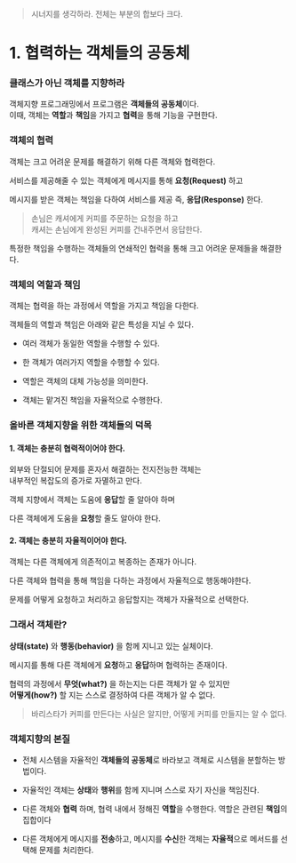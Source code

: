 > 시너지를 생각하라. 전체는 부분의 합보다 크다.

1.&nbsp;협력하는 객체들의 공동체
===

### 클래스가 아닌 객체를 지향하라

객체지향 프로그래밍에서 프로그램은 **객체들의 공동체**이다.  
이때, 객체는 **역할**과 **책임**을 가지고 **협력**을 통해 기능을 구현한다.

### 객체의 협력

객체는 크고 어려운 문제를 해결하기 위해 다른 객체와 협력한다.

서비스를 제공해줄 수 있는 객체에게 메시지를 통해 **요청(Request)** 하고

메시지를 받은 객체는 책임을 다하여 서비스를 제공 즉, **응답(Response)** 한다.

> 손님은 캐셔에게 커피를 주문하는 요청을 하고  
캐셔는 손님에게 완성된 커피를 건내주면서 응답한다.

특정한 책임을 수행하는 객체들의 연쇄적인 협력을 통해 크고 어려운 문제들을 해결한다.

### 객체의 역할과 책임

객체는 협력을 하는 과정에서 역할을 가지고 책임을 다한다.

객체들의 역할과 책임은 아래와 같은 특성을 지닐 수 있다.

- 여러 객체가 동일한 역할을 수행할 수 있다.

- 한 객체가 여러가지 역할을 수행할 수 있다.
- 역할은 객체의 대체 가능성을 의미한다.
- 객체는 맡겨진 책임을 자율적으로 수행한다.

### 올바른 객체지향을 위한 객체들의 덕목

#### 1. 객체는 충분히 협력적이어야 한다.

외부와 단절되어 문제를 혼자서 해결하는 전지전능한 객체는  
내부적인 복잡도의 증가로 자멸하고 만다.

객체 지향에서 객체는 도움에 **응답**할 줄 알아야 하며

다른 객체에게 도움을 **요청**할 줄도 알아야 한다.

#### 2. 객체는 충분히 자율적이어야 한다.

객체는 다른 객체에게 의존적이고 복종하는 존재가 아니다.

다른 객체와 협력을 통해 책임을 다하는 과정에서 자율적으로 행동해야한다.

문제를 어떻게 요청하고 처리하고 응답할지는 객체가 자율적으로 선택한다.

### 그래서 객체란?

**상태(state)** 와 **행동(behavior)** 을 함께 지니고 있는 실체이다.

메시지를 통해 다른 객체에게 **요청**하고 **응답**하며 협력하는 존재이다.

협력의 과정에서 **무엇(what?)** 을 하는지는 다른 객체가 알 수 있지만  
**어떻게(how?)** 할 지는 스스로 결정하여 다른 객체가 알 수 없다.

> 바리스타가 커피를 만든다는 사실은 알지만, 어떻게 커피를 만들지는 알 수 없다.

### 객체지향의 본질

- 전체 시스템을 자율적인 **객체들의 공동체**로 바라보고 객체로 시스템을 분할하는 방법이다.


- 자율적인 객체는 **상태**와 **행위**를 함께 지니며 스스로 자기 자신을 책임진다.


- 다른 객체와 **협력** 하며, 협력 내에서 정해진 **역할**을 수행한다. 역할은 관련된 **책임**의 집합이다


- 다른 객체에게 메시지를 **전송**하고, 메시지를 **수신**한 객체는 **자율적**으로 메서드를 선택해 문제를 처리한다.